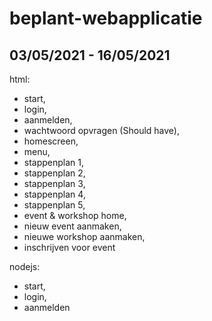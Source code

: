# beplant-webapplicatie

## 03/05/2021 - 16/05/2021
html: 
- start,
- login,
- aanmelden,
- wachtwoord opvragen (Should have),
- homescreen,
- menu,
- stappenplan 1,
- stappenplan 2,
- stappenplan 3,
- stappenplan 4,
- stappenplan 5,
- event & workshop home,
- nieuw event aanmaken,
- nieuwe workshop aanmaken,
- inschrijven voor event

nodejs:
- start,
- login,
- aanmelden